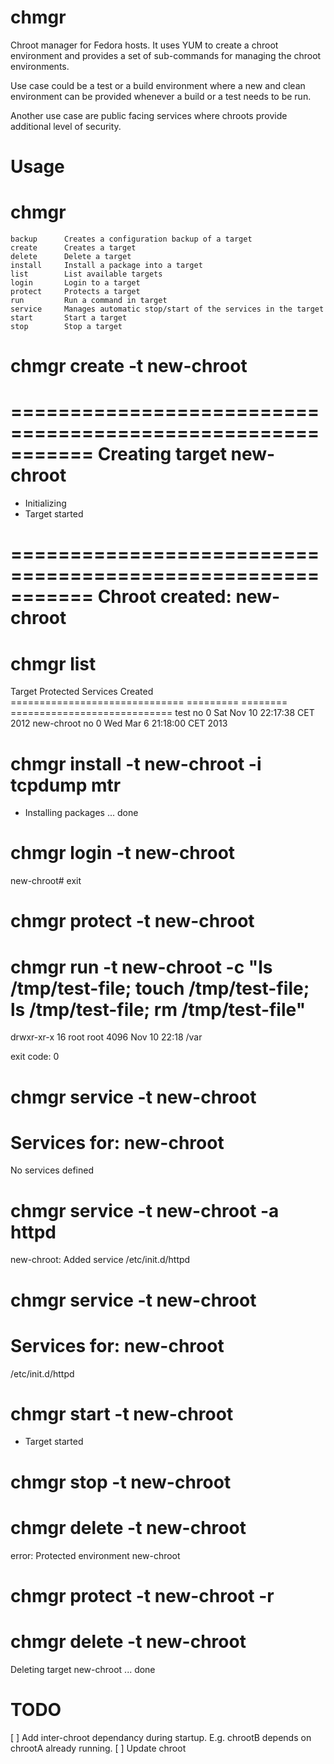 chmgr
=====

Chroot manager for Fedora hosts. It uses YUM to create a chroot environment and provides a set of sub-commands for managing the chroot environments.

Use case could be a test or a build environment where a new and clean environment can be provided whenever a build or a test needs to be run.

Another use case are public facing services where chroots provide additional level of security.

Usage
=====

# chmgr 
    backup		Creates a configuration backup of a target
    create		Creates a target
    delete		Delete a target
    install		Install a package into a target
    list		List available targets
    login		Login to a target
    protect		Protects a target
    run   		Run a command in target
    service		Manages automatic stop/start of the services in the target
    start		Start a target
    stop		Stop a target

# chmgr create -t new-chroot 
===========================================================
Creating target new-chroot
===========================================================

* Initializing
* Target started

===========================================================
Chroot created: new-chroot
===========================================================

# chmgr list
Target                         Protected Services Created                     
============================== ========= ======== ============================
test                           no        0        Sat Nov 10 22:17:38 CET 2012
new-chroot                     no        0        Wed Mar 6 21:18:00 CET 2013

# chmgr install -t new-chroot -i tcpdump mtr
* Installing packages ... done

# chmgr login -t new-chroot
new-chroot# exit

# chmgr protect -t new-chroot

# chmgr run -t new-chroot -c "ls /tmp/test-file; touch /tmp/test-file; ls /tmp/test-file; rm /tmp/test-file"

drwxr-xr-x 16 root root 4096 Nov 10 22:18 /var

exit code: 0

# chmgr service -t new-chroot 
Services for: new-chroot
====================
No services defined

# chmgr service -t new-chroot -a httpd
new-chroot: Added service /etc/init.d/httpd

# chmgr service -t new-chroot 
Services for: new-chroot
====================
/etc/init.d/httpd

# chmgr start -t new-chroot
* Target started

# chmgr stop -t new-chroot

# chmgr delete -t new-chroot
error: Protected environment new-chroot

# chmgr protect -t new-chroot -r

# chmgr delete -t new-chroot
Deleting target new-chroot ... done

TODO
=====
[ ] Add inter-chroot dependancy during startup. E.g. chrootB depends on chrootA already running.
[ ] Update chroot
